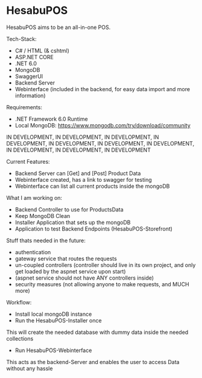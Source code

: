 # HesabuPOS
HesabuPOS aims to be an all-in-one POS.

Tech-Stack:
- C# / HTML (& cshtml)
- ASP.NET CORE
- .NET 6.0
- MongoDB
- SwaggerUI
- Backend Server
- Webinterface (included in the backend, for easy data import and more information)

Requirements:
- .NET Framework 6.0 Runtime
- Local MongoDB: https://www.mongodb.com/try/download/community

IN DEVELOPMENT, IN DEVELOPMENT, IN DEVELOPMENT, IN DEVELOPMENT, IN DEVELOPMENT, IN DEVELOPMENT, IN DEVELOPMENT, IN DEVELOPMENT, IN DEVELOPMENT, IN DEVELOPMENT

Current Features:
- Backend Server can [Get] and [Post] Product Data
- Webinterface created, has a link to swagger for testing
- Webinterface can list all current products inside the mongoDB

What I am working on:
- Backend Controller to use for ProductsData
- Keep MongoDB Clean
- Installer Application that sets up the mongoDB
- Application to test Backend Endpoints (HesabuPOS-Storefront)

Stuff thats needed in the future:
- authentication
- gateway service that routes the requests
- un-coupled controllers (controller should live in its own project, and only get loaded by the aspnet service upon start)
- (aspnet service should not have ANY controllers inside)
- security measures (not allowing anyone to make requests, and MUCH more)

Workflow:
- Install local mongoDB instance
- Run the HesabuPOS-Installer once

This will create the needed database with dummy data inside the needed collections
- Run HesabuPOS-Webinterface

This acts as the backend-Server and enables the user to access Data without any hassle

